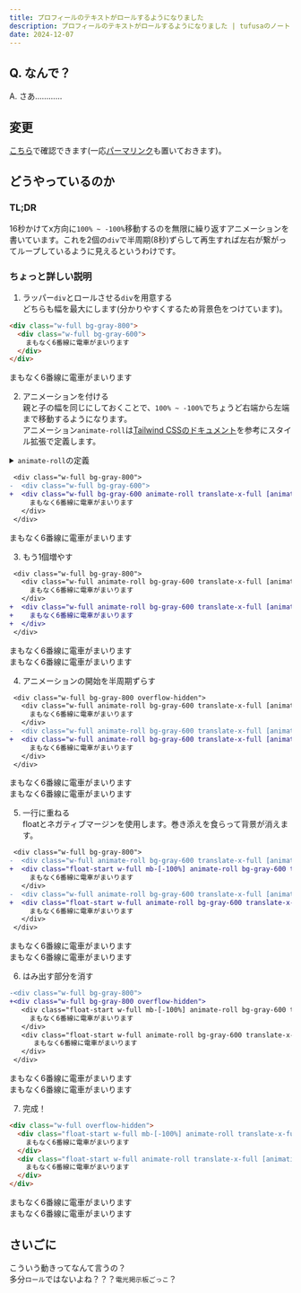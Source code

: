 ```yaml
---
title: プロフィールのテキストがロールするようになりました
description: プロフィールのテキストがロールするようになりました | tufusaのノート
date: 2024-12-07
---
```


## Q. なんで？

A. さあ…………

## 変更

[こちら](/profile#Like)で確認できます(一応[パーマリンク](https://feat-profile-roll-text.tufusa-net.pages.dev/profile#Like)も置いておきます)。

## どうやっているのか

### TL;DR

16秒かけてx方向に`100% ~ -100%`移動するのを無限に繰り返すアニメーションを書いています。これを2個の`div`で半周期(8秒)ずらして再生すれば左右が繋がってループしているように見えるというわけです。

### ちょっと詳しい説明

1. ラッパー`div`とロールさせる`div`を用意する  
どちらも幅を最大にします(分かりやすくするため背景色をつけています)。

```html
<div class="w-full bg-gray-800">
  <div class="w-full bg-gray-600">
    まもなく6番線に電車がまいります
  </div>
</div>
```

<div class="w-full bg-gray-800">
  <div class="w-full bg-gray-600">
    まもなく6番線に電車がまいります
  </div>
</div>

2. アニメーションを付ける  
親と子の幅を同じにしておくことで、`100% ~ -100%`でちょうど右端から左端まで移動するようになります。  
アニメーション`animate-roll`は[Tailwind CSSのドキュメント](https://tailwindcss.com/docs/animation#customizing-your-theme)を参考にスタイル拡張で定義します。

<details class="[&>pre]:ml-4">
<summary><code>animate-roll</code>の定義</summary>

```ts
theme: {
  extend: {
    animation: {
      roll: 'roll linear infinite',
    },
    keyframes: {
      roll: {
        '0%': { transform: 'translateX(100%)' },
        '100%': { transform: 'translateX(-100%)' },
      },
    },
  }
}
```

</details>

```diff
 <div class="w-full bg-gray-800">
-  <div class="w-full bg-gray-600">
+  <div class="w-full bg-gray-600 animate-roll translate-x-full [animation-duration:16s]">
     まもなく6番線に電車がまいります
   </div>
 </div>
```

<div class="w-full bg-gray-800">
  <div class="w-full bg-gray-600 animate-roll translate-x-full [animation-duration:16s]">
    まもなく6番線に電車がまいります
  </div>
</div>

3. もう1個増やす

```diff
 <div class="w-full bg-gray-800">
   <div class="w-full animate-roll bg-gray-600 translate-x-full [animation-duration:16s]">
     まもなく6番線に電車がまいります
   </div>
+  <div class="w-full animate-roll bg-gray-600 translate-x-full [animation-duration:16s]">
+    まもなく6番線に電車がまいります
+  </div>
 </div>
```

<div class="w-full bg-gray-800">
  <div class="w-full animate-roll bg-gray-600 translate-x-full [animation-duration:16s]">
    まもなく6番線に電車がまいります
  </div>
  <div class="w-full animate-roll bg-gray-600 translate-x-full [animation-duration:16s]">
    まもなく6番線に電車がまいります
  </div>
</div>

4. アニメーションの開始を半周期ずらす

```diff
 <div class="w-full bg-gray-800 overflow-hidden">
   <div class="w-full animate-roll bg-gray-600 translate-x-full [animation-duration:16s]">
     まもなく6番線に電車がまいります
   </div>
-  <div class="w-full animate-roll bg-gray-600 translate-x-full [animation-duration:16s]">
+  <div class="w-full animate-roll bg-gray-600 translate-x-full [animation-duration:16s] [animation-delay:8s]">
     まもなく6番線に電車がまいります
   </div>
 </div>
```

<div class="w-full bg-gray-800">
  <div class="w-full animate-roll bg-gray-600 translate-x-full [animation-duration:16s]">
    まもなく6番線に電車がまいります
  </div>
  <div class="w-full animate-roll bg-gray-600 translate-x-full [animation-duration:16s] [animation-delay:8s]">
    まもなく6番線に電車がまいります
  </div>
</div>

5. 一行に重ねる  
floatとネガティブマージンを使用します。巻き添えを食らって背景が消えます。

```diff
 <div class="w-full bg-gray-800">
-  <div class="w-full animate-roll bg-gray-600 translate-x-full [animation-duration:16s]">
+  <div class="float-start w-full mb-[-100%] animate-roll bg-gray-600 translate-x-full [animation-duration:16s]">
     まもなく6番線に電車がまいります
   </div>
-  <div class="w-full animate-roll bg-gray-600 translate-x-full [animation-duration:16s] [animation-delay:8s]">
+  <div class="float-start w-full animate-roll bg-gray-600 translate-x-full [animation-duration:16s] [animation-delay:8s]">
     まもなく6番線に電車がまいります
   </div>
 </div>
```

<div class="w-full bg-gray-800">
  <div class="float-start w-full mb-[-100%] animate-roll bg-gray-600 translate-x-full [animation-duration:16s]">
    まもなく6番線に電車がまいります
  </div>
  <div class="float-start w-full animate-roll bg-gray-600 translate-x-full [animation-duration:16s] [animation-delay:8s]">
    まもなく6番線に電車がまいります
  </div>
</div>

6. はみ出す部分を消す

```diff
-<div class="w-full bg-gray-800">
+<div class="w-full bg-gray-800 overflow-hidden">
   <div class="float-start w-full mb-[-100%] animate-roll bg-gray-600 translate-x-full [animation-duration:16s]">
     まもなく6番線に電車がまいります
   </div>
   <div class="float-start w-full animate-roll bg-gray-600 translate-x-full [animation-duration:16s] [animation-delay:8s]">
      まもなく6番線に電車がまいります
   </div>
 </div>
```

<div class="w-full bg-gray-800 overflow-hidden">
  <div class="float-start w-full mb-[-100%] animate-roll bg-gray-600 translate-x-full [animation-duration:16s]">
    まもなく6番線に電車がまいります
  </div>
  <div class="float-start w-full animate-roll bg-gray-600 translate-x-full [animation-duration:16s] [animation-delay:8s]">
    まもなく6番線に電車がまいります
  </div>
</div>

7. 完成！

```html
<div class="w-full overflow-hidden">
  <div class="float-start w-full mb-[-100%] animate-roll translate-x-full [animation-duration:16s]">
    まもなく6番線に電車がまいります
  </div>
  <div class="float-start w-full animate-roll translate-x-full [animation-duration:16s] [animation-delay:8s]">
    まもなく6番線に電車がまいります
  </div>
</div>
```

<div class="w-full overflow-hidden">
  <div class="float-start w-full mb-[-100%] animate-roll translate-x-full [animation-duration:16s]">
    まもなく6番線に電車がまいります
  </div>
  <div class="float-start w-full animate-roll translate-x-full [animation-duration:16s] [animation-delay:8s]">
    まもなく6番線に電車がまいります
  </div>
</div>

## さいごに

こういう動きってなんて言うの？  
多分`ロール`ではないよね？？？`電光掲示板ごっこ`？